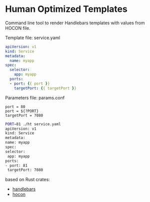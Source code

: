 # Human Optimized Templates

Command line tool to render Handlebars templates with values from HOCON file.

Template file: service.yaml

```yaml
apiVersion: v1
kind: Service
metadata:
  name: myapp  
spec:
  selector:
    app: myapp
  ports:
  - port: {{ port }}
    targetPort: {{ targetPort }}

```

Parameters file: params.conf

```hocon
port = 80
port = ${?PORT}
targetPort = 7080
```

```bash
PORT=81 ./ht service.yaml
apiVersion: v1
kind: Service
metadata:
name: myapp
spec:
selector:
 app: myapp
ports:
- port: 81
 targetPort: 7080
``` 

based on Rust crates:
- [handlebars](https://crates.io/crates/handlebars)
- [hocon](https://crates.io/crates/hocon)
